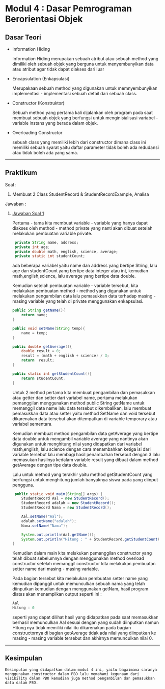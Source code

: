 # Modul 4 : Dasar Pemrograman Berorientasi Objek

## Dasar Teori
* Information Hiding

  Information Hiding merupakan sebuah atribut atau sebuah method yang dimiliki oleh sebuah objek yang berguna untuk menyembunyikan data atau atribut agar tidak dapat diakses dari    luar 
* Encapsulation (Enkapsulasi)

  Merupakaan sebuah method yang digunakan untuk memnyembunyikan implementasi - implementasi sebuah detail dari sebuah class.
* Constructor (Konstruktor)

  Sebuah method yang pertama kali dijalankan oleh program pada saat membuat sebuah objek yang berfungsi untuk menginisialisasi variabel - variable instans yang berada dalam objek.
* Overloading Constructor

  sebuah class yang memiliki lebih dari constructor dimana class ini memiliki sebuah syarat yaitu daftar parameter tidak boleh ada redudansi atau tidak boleh ada yang sama.

<hr>

## Praktikum
Soal : 
1. Membuat 2 Class StudentRecord & StudentRecordExample, Analisa

Jawaban :
1. [Jawaban Soal 1](https://github.com/kucing31/20104003_Aaliyah-Khalif-Handoyo_S1SEA_Pemrograman2/blob/Modul4/src/Modul4/latihan/StudentRecord.java)
  
    Pertama - tama kita membuat variable - variable yang hanya dapat diakses oleh method - method         private yang nanti akan dibuat setelah melakukan pembuatan variable private.
    
   ```java
    private String name, address;
    private int age;
    private double math, english, science, average;
    private static int studentCount;
   ```
    
    ada beberapa variabel yaitu name dan address yang bertipe String, lalu age dan studentCount yang       bertipe data integer atau int, kemudian math,english,science, lalu average yang bertipe data           double.
  
    Kemudian setelah pembuatan variable - variable tersebut, kita melakukan pembuatan method - method     yang digunakan untuk melakukan pengambilan data lalu pemasukkan data terhadap masing - masing         variable yang telah di private menggunakan enkapsulasi.
    
    ```java
    public String getName(){
        return name;
    }
    
    public void setName(String temp){
        name = temp;
    }
    
    public double getAverage(){
        double result = 0;
        result = (math + english + science) / 3;
        return  result;
    }
    
    public static int getStudentCount(){
        return studentCount;
    }
    ```
    
    Untuk 2 method pertama kita membuat pengambilan dan pemasukkan atau getter dan setter dari            variabel name, pertama melakukan pemanggilan menggunakan method public String getName untuk             memanggil data name lalu data tersebut dikembalikan, lalu membuat pemasukkan data atau setter         yaitu method SetName dan void tersebut dikarenakan data tersebut akan ditempatkan di variable         temporary atau variabel sementara. 
    
    Kemudian membuat method pengambilan data getAverage yang bertipe data double untuk mengambil           variable average yang nantinya akan digunakan untuk menghitung nilai yang didapatkan dari variabel     math,english, lalu science dengan cara menambahkan ketiga isi dari variable tersebut lalu membagi     hasil penambahan tersebut dengan 3 lalu memasukan hasilnya kedalam variable result yang dibuat         dalam method getAverage dengan tipe data double. 
    
    Lalu untuk method yang terakhir yaitu method getStudentCount yang berfungsi untuk menghitung           jumlah banyaknya siswa pada yang diinput pengguna.
    
    
    ```java
     public static void main(String[] args) {
        StudentRecord Aal = new StudentRecord();
        StudentRecord adalah = new StudentRecord();
        StudentRecord Nama = new StudentRecord();

        Aal.setName("Aal");
        adalah.setName("adalah");
        Nama.setName("Nama");

        System.out.println(Aal.getName());
        System.out.println("Hitung : " + StudentRecord.getStudentCount());
    }
    ```
    
    Kemudian dalam main kita melakukan pemanggilan constructor yang telah dibuat sebelumnya dengan         menggunakan method overload constructor setelah memanggil constructor kita melakukan pembuatan         setter name dari masing - masing variable. 
    
    Pada bagian tersebut kita melakukan pembuatan setter name yang kemudian dipanggil untuk               memunculkan sebuah nama yang telah diinputkan kemudian dengan menggunakan getNam, hasil program        diatas akan menampilkan output seperti ini :
    ```java
    Aal
    Hitung : 0
    ```
    
    seperti yang dapat dilihat hasil yang didapatkan pada saat memasukkan berhasil memunculkan Aal         sesuai dengan yang sudah diinputkan namun Hitung nya tidak memiliki nilai itu dikarenakan pada         bagian constructornya di bagian getAverage tidak ada nilai yang diinputkan ke masing - masing         variable tersebut dan akhirnya memunculkan nilai 0.
    
<hr>

## Kesimpulan
    Kesimpulan yang didapatkan dalam modul 4 ini, yaitu bagaimana caranya menggunakan constructor dalam PBO lalu memahami kegunaan dari visibility dalam PBO kemudian juga method pengambilan dan pemasukkan data dalam PBO.
